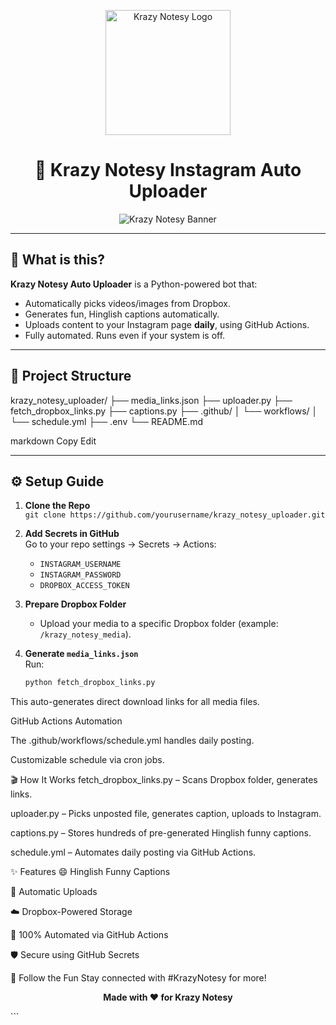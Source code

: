 <p align="center">
  <img src="https://www.dropbox.com/scl/fi/bnlbcwbjpx7uepl6ivji7/Krazy-Notesy-Logo.png?raw=1" alt="Krazy Notesy Logo" width="200"/>
</p>

<h1 align="center">🚀 Krazy Notesy Instagram Auto Uploader</h1>

<p align="center">
  <img src="https://www.dropbox.com/scl/fi/kakbm1mycro7ekts723ey/Krazy-Notesy-Banner.png?raw=1" alt="Krazy Notesy Banner"/>
</p>

---

## 🎉 What is this?

**Krazy Notesy Auto Uploader** is a Python-powered bot that:
- Automatically picks videos/images from Dropbox.
- Generates fun, Hinglish captions automatically.
- Uploads content to your Instagram page **daily**, using GitHub Actions.
- Fully automated. Runs even if your system is off.

---

## 📂 Project Structure

krazy_notesy_uploader/
├── media_links.json
├── uploader.py
├── fetch_dropbox_links.py
├── captions.py
├── .github/
│ └── workflows/
│ └── schedule.yml
├── .env
└── README.md

markdown
Copy
Edit

---

## ⚙️ Setup Guide

1. **Clone the Repo**  
   `git clone https://github.com/yourusername/krazy_notesy_uploader.git`

2. **Add Secrets in GitHub**  
   Go to your repo settings → Secrets → Actions:
   - `INSTAGRAM_USERNAME`
   - `INSTAGRAM_PASSWORD`
   - `DROPBOX_ACCESS_TOKEN`

3. **Prepare Dropbox Folder**
   - Upload your media to a specific Dropbox folder (example: `/krazy_notesy_media`).

4. **Generate `media_links.json`**  
   Run:
   ```bash
   python fetch_dropbox_links.py
This auto-generates direct download links for all media files.

GitHub Actions Automation

The .github/workflows/schedule.yml handles daily posting.

Customizable schedule via cron jobs.

🎬 How It Works
fetch_dropbox_links.py – Scans Dropbox folder, generates links.

uploader.py – Picks unposted file, generates caption, uploads to Instagram.

captions.py – Stores hundreds of pre-generated Hinglish funny captions.

schedule.yml – Automates daily posting via GitHub Actions.

✨ Features
😄 Hinglish Funny Captions

📸 Automatic Uploads

☁️ Dropbox-Powered Storage

🤖 100% Automated via GitHub Actions

🛡️ Secure using GitHub Secrets

📢 Follow the Fun
Stay connected with #KrazyNotesy for more!

<p align="center"> <b>Made with ❤️ for Krazy Notesy</b> </p> ```
